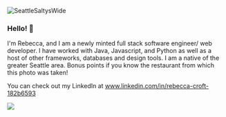 ![SeattleSaltysWide](https://user-images.githubusercontent.com/108041431/226032348-79d76017-68a4-46e7-91fb-780b3bfb46c9.png)

### Hello! 👋

I'm Rebecca, and I am a newly minted full stack software engineer/ web developer. I have worked with Java, Javascript, and Python as well as a host of other frameworks, databases and design tools. I am a native of the greater Seattle area. Bonus points if you know the restaurant from which this photo was taken! 

You can check out my LinkedIn at www.linkedin.com/in/rebecca-croft-182b6593

<img align="center" src="https://github-readme-stats.vercel.app/api?username=rebeccaccroft" />
 


